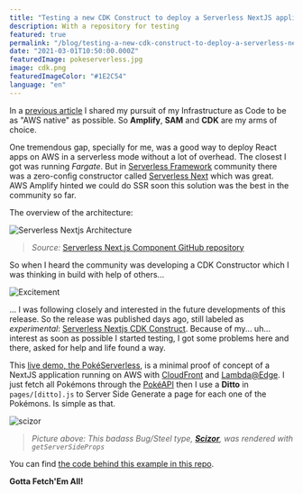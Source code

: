```yaml
---
title: "Testing a new CDK Construct to deploy a Serverless NextJS application with CloudFront and Lambda@Edge"
description: With a repository for testing
featured: true
permalink: "/blog/testing-a-new-cdk-construct-to-deploy-a-serverless-nextjs-application-in-cloudfront-and-lambda-at-edge/"
date: "2021-03-01T10:50:00.000Z"
featuredImage: pokeserverless.jpg
image: cdk.png
featuredImageColor: "#1E2C54"
language: "en"
---
```


In a [previous article](https://dev.to/aws-builders/aws-amplify-sam-cdk-what-to-choose-for-your-infrastructure-as-code-on-aws-lh2) I shared my pursuit of my Infrastructure as Code to be as "AWS native" as possible. So **Amplify**, **SAM** and **CDK** are my arms of choice.

One tremendous gap, specially for me, was a good way to deploy React apps on AWS in a serverless mode without a lot of overhead. The closest I got was running _Fargate_. But in [Serverless Framework](https://www.serverless.com/) community there was a zero-config constructor called [Serverless Next](https://serverless-nextjs.com/) which was great. AWS Amplify hinted we could do SSR soon this solution was the best in the community so far.

The overview of the architecture:

![Serverless Nextjs Architecture](https://dev-to-uploads.s3.amazonaws.com/uploads/articles/yf8dn4olkvw1y313x2yl.png)
> _Source:_ [Serverless Next.js Component GitHub repository](https://github.com/serverless-nextjs/serverless-next.js#architecture)

So when I heard the community was developing a CDK Constructor which I was thinking in build with help of others...

![Excitement](https://dev-to-uploads.s3.amazonaws.com/uploads/articles/wtthgt0bqeou2228jkpg.gif)

... I was following closely and interested in the future developments of this release. So the release was published days ago, still labeled as _experimental_: [Serverless Nextjs CDK Construct](https://serverless-nextjs.com/docs/cdkconstruct/). Because of my... uh... interest as soon as possible I started testing, I got some problems here and there, asked for help and life found a way.

This [live demo, the PokéServerless](https://d2isii528175w2.cloudfront.net/), is a minimal proof of concept of a NextJS application running on AWS with [CloudFront](https://aws.amazon.com/cloudfront/) and [Lambda@Edge](https://aws.amazon.com/lambda/edge/). I just fetch all Pokémons through the [PokéAPI](https://pokeapi.co/) then I use a **Ditto** in `pages/[ditto].js` to Server Side Generate a page for each one of the Pokémons. Is simple as that.

![scizor](https://dev-to-uploads.s3.amazonaws.com/uploads/articles/iy17ac9ow1cpvk7c9ybw.png)
> _Picture above: This badass Bug/Steel type, **[Scizor](https://d2isii528175w2.cloudfront.net/scizor)**, was rendered with `getServerSideProps`_

You can find [the code behind this example in this repo](https://github.com/ibrahimcesar/nextjs-ssr-cdk-aws).

**Gotta Fetch'Em All!**